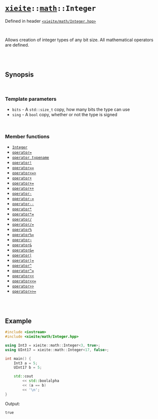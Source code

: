 # [`xieite`](../../README.md)`::`[`math`](../../docs/math.md)`::Integer`
Defined in header [`<xieite/math/Integer.hpp>`](../../../include/xieite/math/Integer.hpp)

<br/>

Allows creation of integer types of any bit size. All mathematical operators are defined.

<br/><br/>

## Synopsis

<br/>

### Template parameters
- `bits` - A `std::size_t` copy, how many bits the type can use
- `sing` - A `bool` copy, whether or not the type is signed

<br/>

### Member functions
- [`Integer`](../../docs/math/Integer/constructor.md)
- [`operator=`](../../docs/math/Integer/operatorAssign.md)
- [`operator typename`](../../docs/math/Integer/operatorCast.md)
- [`operator!`](../../docs/math/Integer/operatorNot.md)
- [`operator==`](../../docs/math/Integer/operatorEquals.md)
- [`operator<=>`](../../docs/math/Integer/operatorSpaceship.md)
- [`operator+`](../../docs/math/Integer/operatorAdd.md)
- [`operator+=`](../../docs/math/Integer/operatorAddAssign.md)
- [`operator++`](../../docs/math/Integer/operatorIncrement.md)
- [`operator-`](../../docs/math/Integer/operatorSubtract.md)
- [`operator-=`](../../docs/math/Integer/operatorSubtractAssign.md)
- [`operator--`](../../docs/math/Integer/operatorDecrement.md)
- [`operator*`](../../docs/math/Integer/operatorMultiply.md)
- [`operator*=`](../../docs/math/Integer/operatorMultiplyAssign.md)
- [`operator/`](../../docs/math/Integer/operatorDivide.md)
- [`operator/=`](../../docs/math/Integer/operatorDivideAssign.md)
- [`operator%`](../../docs/math/Integer/operatorModulo.md)
- [`operator%=`](../../docs/math/Integer/operatorModuloAssign.md)
- [`operator~`](../../docs/math/Integer/operatorBitwiseNot.md)
- [`operator&`](../../docs/math/Integer/operatorBitwiseAnd.md)
- [`operator&=`](../../docs/math/Integer/operatorBitwiseNotAssign.md)
- [`operator|`](../../docs/math/Integer/operatorBitwiseOr.md)
- [`operator|=`](../../docs/math/Integer/operatorBitwiseOrAssign.md)
- [`operator^`](../../docs/math/Integer/operatorBitwiseXor.md)
- [`operator^=`](../../docs/math/Integer/operatorBitwiseXorAssign.md)
- [`operator<<`](../../docs/math/Integer/operatorBitwiseShiftLeft.md)
- [`operator<<=`](../../docs/math/Integer/operatorBitwiseShiftLeftAssign.md)
- [`operator>>`](../../docs/math/Integer/operatorBitwiseShiftRight.md)
- [`operator>>=`](../../docs/math/Integer/operatorBitwiseShiftRightAssign.md)

<br/><br/>

## Example
```cpp
#include <iostream>
#include <xieite/math/Integer.hpp>

using Int3 = xieite::math::Integer<3, true>;
using UInt17 = xieite::math::Integer<17, false>;

int main() {
	Int3 a = 5;
	UInt17 b = 5;

	std::cout
		<< std::boolalpha
		<< (a == b)
		<< '\n';
}
```
Output:
```
true
```
